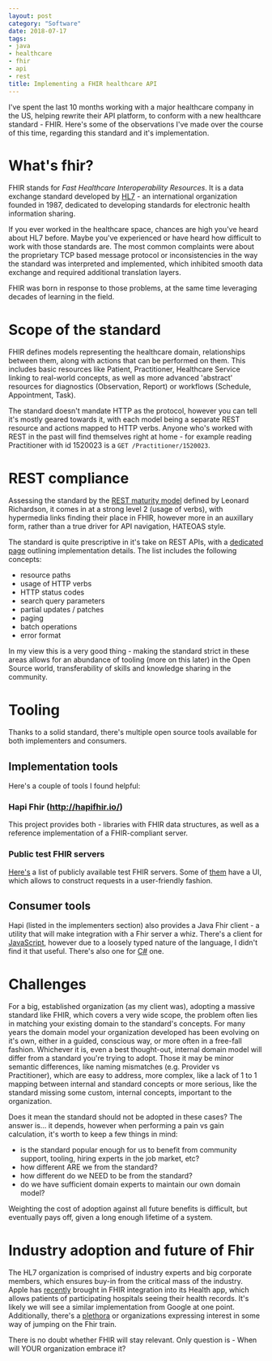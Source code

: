 ```yaml
---
layout: post
category: "Software"
date: 2018-07-17
tags:
- java
- healthcare
- fhir
- api
- rest
title: Implementing a FHIR healthcare API
---
```


I've spent the last 10 months working with a major healthcare company in the US, helping rewrite their API platform, to conform with a new healthcare standard - FHIR. Here's some of the observations I've made over the course of this time, regarding this standard and it's implementation.

# What's fhir?
FHIR stands for *Fast Healthcare Interoperability Resources*. It is a data exchange standard developed by [HL7](https://www.hl7.org/) - an international organization founded in 1987, dedicated to developing standards for electronic health information sharing.

If you ever worked in the healthcare space, chances are high you've heard about HL7 before. Maybe you've experienced or have heard how difficult to work with those standards are. The most common complaints were about the proprietary TCP based message protocol or inconsistencies in the way the standard was interpreted and implemented, which inhibited smooth data exchange and required additional translation layers.

FHIR was born in response to those problems, at the same time leveraging decades of learning in the field.

# Scope of the standard
FHIR defines models representing the healthcare domain, relationships between them, along with actions that can be performed on them. This includes basic resources like Patient, Practitioner, Healthcare Service linking to real-world concepts, as well as more advanced 'abstract' resources for diagnostics (Observation, Report) or workflows (Schedule, Appointment, Task).

The standard doesn't mandate HTTP as the protocol, however you can tell it's mostly geared towards it, with each model being a separate REST resource and actions mapped to HTTP verbs. Anyone who's worked with REST in the past will find themselves right at home - for example reading Practitioner with id 1520023 is a `GET /Practitioner/1520023`.

# REST compliance
Assessing the standard by the [REST maturity model](https://martinfowler.com/articles/richardsonMaturityModel.html) defined by Leonard Richardson, it comes in at a strong level 2 (usage of verbs), with hypermedia links finding their place in FHIR, however more in an auxillary form, rather than a true driver for API navigation, HATEOAS style.

The standard is quite prescriptive in it's take on REST APIs, with a [dedicated page](https://www.hl7.org/fhir/http.html) outlining implementation details. The list includes the following concepts:
- resource paths
- usage of HTTP verbs
- HTTP status codes
- search query parameters
- partial updates / patches
- paging
- batch operations
- error format

In my view this is a very good thing - making the standard strict in these areas allows for an abundance of tooling (more on this later) in the Open Source world, transferability of skills and knowledge sharing in the community.

# Tooling

Thanks to a solid standard, there's multiple open source tools available for both implementers and consumers.

## Implementation tools
Here's a couple of tools I found helpful:

### Hapi Fhir (http://hapifhir.io/)
This project provides both - libraries with FHIR data structures, as well as a reference implementation of a FHIR-compliant server.

### Public test FHIR servers
[Here's](http://wiki.hl7.org/index.php?title=Publicly_Available_FHIR_Servers_for_testing) a list of publicly available test FHIR servers. Some of [them](http://fhirtest.uhn.ca/) have a UI, which allows to construct requests in a user-friendly fashion.

## Consumer tools

Hapi (listed in the implementers section) also provides a Java Fhir client - a utility that will make integration with a Fhir server a whiz. There's a client for [JavaScript](https://github.com/FHIR/fhir.js), however due to a loosely typed nature of the language, I didn't find it that useful. There's also one for [C#](https://www.nuget.org/packages/Hl7.Fhir) one.

# Challenges
For a big, established organization (as my client was), adopting a massive standard like FHIR, which covers a very wide scope, the problem often lies in matching your existing domain to the standard's concepts. For many years the domain model your organization developed has been evolving on it's own, either in a guided, conscious way, or more often in a free-fall fashion. Whichever it is, even a best thought-out, internal domain model will differ from a standard you're trying to adopt. Those it may be minor semantic differences, like naming mismatches (e.g. Provider vs Practitioner), which are easy to address, more complex, like a lack of 1 to 1 mapping between internal and standard concepts or more serious, like the standard missing some custom, internal concepts, important to the organization.

Does it mean the standard should not be adopted in these cases? The answer is... it depends, however when performing a pain vs gain calculation, it's worth to keep a few things in mind:
- is the standard popular enough for us to benefit from community support, tooling, hiring experts in the job market, etc?
- how different ARE we from the standard?
- how different do we NEED to be from the standard?
- do we have sufficient domain experts to maintain our own domain model?

Weighting the cost of adoption against all future benefits is difficult, but eventually pays off, given a long enough lifetime of a system.

# Industry adoption and future of Fhir
The HL7 organization is comprised of industry experts and big corporate members, which ensures buy-in from the critical mass of the industry. Apple has [recently](https://www.apple.com/newsroom/2018/01/apple-announces-effortless-solution-bringing-health-records-to-iPhone/) brought in FHIR integration into its Health app, which allows patients of participating hospitals seeing their health records. It's likely we will see a similar implementation from Google at one point.
Additionally, there's a [plethora](http://wiki.hl7.org/index.php?title=Organizations_interested_in_FHIR) or organizations expressing interest in some way of jumping on the Fhir train.

There is no doubt whether FHIR will stay relevant. Only question is - When will YOUR organization embrace it?